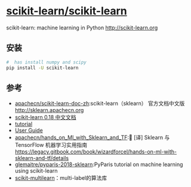 # [scikit-learn/scikit-learn](https://github.com/scikit-learn/scikit-learn)

scikit-learn: machine learning in Python http://scikit-learn.org

## 安装

```sh
#  has install numpy and scipy
pip install -U scikit-learn
```

## 参考

* [apachecn/scikit-learn-doc-zh](https://github.com/apachecn/scikit-learn-doc-zh):scikit-learn（sklearn） 官方文档中文版 http://sklearn.apachecn.org
* [scikit-learn 0.18 中文文档](http://cwiki.apachecn.org/display/sklearn)
* [tutorial](https://scikit-learn.org/stable/tutorial/index.html)
* [User Guide](https://scikit-learn.org/stable/user_guide.html)
* [apachecn/hands_on_Ml_with_Sklearn_and_TF](https://github.com/apachecn/hands_on_Ml_with_Sklearn_and_TF):📖 [译] Sklearn 与 TensorFlow 机器学习实用指南 https://legacy.gitbook.com/book/wizardforcel/hands-on-ml-with-sklearn-and-tf/details
* [glemaitre/pyparis-2018-sklearn](https://github.com/glemaitre/pyparis-2018-sklearn):PyParis tutorial on machine learning using scikit-learn
* [scikit-multilearn](http://scikit.ml/)：multi-label的算法库
